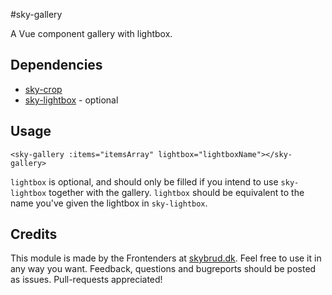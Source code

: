 #sky-gallery

A Vue component gallery with lightbox.

## Dependencies

- [sky-crop](https://github.com/skybrud/sky-crop/)
- [sky-lightbox](httos://github.com/skybrud/sky-lightbox/) - optional

## Usage

`<sky-gallery :items="itemsArray" lightbox="lightboxName"></sky-gallery>`

`lightbox` is optional, and should only be filled if you intend
to use `sky-lightbox` together with the gallery. `lightbox` should be
equivalent to the name you've given the lightbox in `sky-lightbox`.

## Credits
 
This module is made by the Frontenders at [skybrud.dk](http://www.skybrud.dk/). Feel free to use it in any way you want. Feedback, questions and bugreports should be posted as issues. Pull-requests appreciated!
